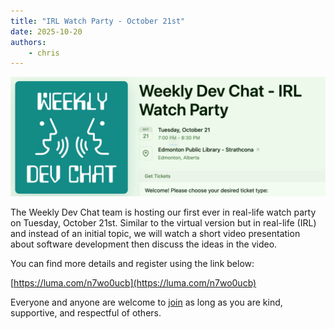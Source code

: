 ```yaml
---
title: "IRL Watch Party - October 21st"
date: 2025-10-20
authors:
    - chris 
---
```

[![WDC Watch Party](2025-10-21_WatchPartyHeader.png)](https://luma.com/n7wo0ucb)

The Weekly Dev Chat team is hosting our first ever in real-life watch party on Tuesday, October 21st.  Similar to the virtual version but in real-life (IRL) and instead of an initial topic, we will watch a short video presentation about software development then discuss the ideas in the video.

You can find more details and register using the link below:

[https://luma.com/n7wo0ucb](https://luma.com/n7wo0ucb)

Everyone and anyone are welcome to [join](https://weeklydevchat.com/join/) as long as you are kind, supportive, and respectful of others.